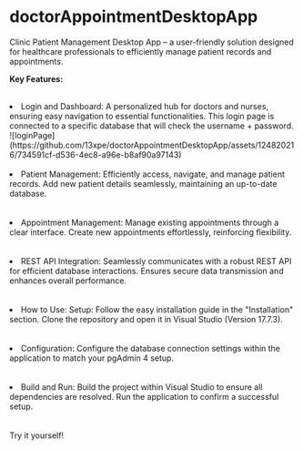 # doctorAppointmentDesktopApp
Clinic Patient Management Desktop App – a user-friendly solution designed for healthcare professionals to efficiently manage patient records and appointments. 

<strong>Key Features:</strong>
<br></br>
<li>Login and Dashboard:
    A personalized hub for doctors and nurses, ensuring easy navigation to essential functionalities. This login page is connected to a specific database that will check the username + password.
</li>
![loginPage](https://github.com/13xpe/doctorAppointmentDesktopApp/assets/124820216/734591cf-d536-4ec8-a96e-b8af90a97143)
<br></br>
<li>Patient Management:
    Efficiently access, navigate, and manage patient records.
    Add new patient details seamlessly, maintaining an up-to-date database.
</li>
<br></br>
<li>Appointment Management:
Manage existing appointments through a clear interface.
Create new appointments effortlessly, reinforcing flexibility.
</li>
<br></br>
<li>REST API Integration:
Seamlessly communicates with a robust REST API for efficient database interactions.
Ensures secure data transmission and enhances overall performance.
</li>
<br></br>
<li>How to Use:
Setup:
Follow the easy installation guide in the "Installation" section.
Clone the repository and open it in Visual Studio (Version 17.7.3).
</li>
<br></br>
<li>
Configuration:
Configure the database connection settings within the application to match your pgAdmin 4 setup.
</li>
<br></br>
<li>Build and Run:
Build the project within Visual Studio to ensure all dependencies are resolved.
Run the application to confirm a successful setup.
</li>
<br></br>
Try it yourself! 
